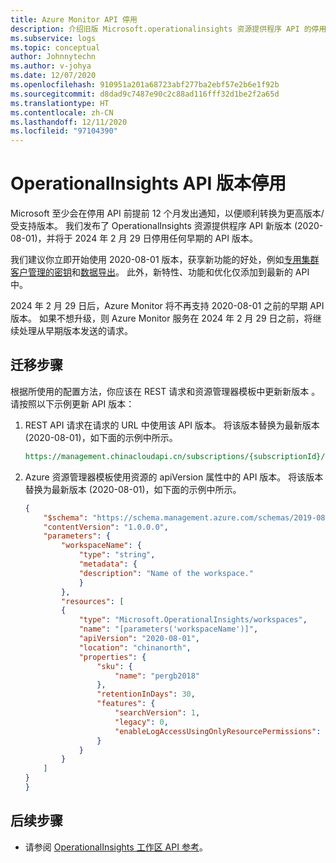 ```yaml
---
title: Azure Monitor API 停用
description: 介绍旧版 Microsoft.operationalinsights 资源提供程序 API 的停用信息。
ms.subservice: logs
ms.topic: conceptual
author: Johnnytechn
ms.author: v-johya
ms.date: 12/07/2020
ms.openlocfilehash: 910951a201a68723abf277ba2ebf57e2b6e1f92b
ms.sourcegitcommit: d8dad9c7487e90c2c88ad116fff32d1be2f2a65d
ms.translationtype: HT
ms.contentlocale: zh-CN
ms.lasthandoff: 12/11/2020
ms.locfileid: "97104390"
---
```

# <a name="operationalinsights-api-version-retirement"></a>OperationalInsights API 版本停用
Microsoft 至少会在停用 API 前提前 12 个月发出通知，以便顺利转换为更高版本/受支持版本。 我们发布了 OperationalInsights 资源提供程序 API 新版本 (2020-08-01)，并将于 2024 年 2 月 29 日停用任何早期的 API 版本。

我们建议你立即开始使用 2020-08-01 版本，获享新功能的好处，例如[专用集群](../log-query/logs-dedicated-clusters.md)[客户管理的密钥](./customer-managed-keys.md)和[数据导出](./logs-data-export.md)。 此外，新特性、功能和优化仅添加到最新的 API 中。

2024 年 2 月 29 日后，Azure Monitor 将不再支持 2020-08-01 之前的早期 API 版本。 如果不想升级，则 Azure Monitor 服务在 2024 年 2 月 29 日之前，将继续处理从早期版本发送的请求。

## <a name="migration-steps"></a>迁移步骤
根据所使用的配置方法，你应该在 REST 请求和资源管理器模板中更新新版本 。 请按照以下示例更新 API 版本：

1. REST API 请求在请求的 URL 中使用该 API 版本。 将该版本替换为最新版本 (2020-08-01)，如下面的示例中所示。

    ```rest
    https://management.chinacloudapi.cn/subscriptions/{subscriptionId}/resourcegroups/{resourceGroupName}/providers/Microsoft.OperationalInsights/workspaces/{workspaceName}?api-version=2020-08-01
    ```

2. Azure 资源管理器模板使用资源的 apiVersion 属性中的 API 版本。 将该版本替换为最新版本 (2020-08-01)，如下面的示例中所示。


    ```json
    {
        "$schema": "https://schema.management.azure.com/schemas/2019-08-01/deploymentTemplate.json#",
        "contentVersion": "1.0.0.0",
        "parameters": {
            "workspaceName": {
                "type": "string",
                "metadata": {
                "description": "Name of the workspace."
                }
            },
            "resources": [
            {
                "type": "Microsoft.OperationalInsights/workspaces",
                "name": "[parameters('workspaceName')]",
                "apiVersion": "2020-08-01",
                "location": "chinanorth",
                "properties": {
                    "sku": {
                        "name": "pergb2018"
                    },
                    "retentionInDays": 30,
                    "features": {
                        "searchVersion": 1,
                        "legacy": 0,
                        "enableLogAccessUsingOnlyResourcePermissions": true
                    }
                }
            }
        ]
    }
    }
    ```


## <a name="next-steps"></a>后续步骤

- 请参阅 [OperationalInsights 工作区 API 参考](https://docs.microsoft.com/rest/api/loganalytics/workspaces)。

